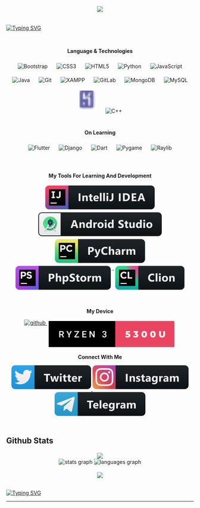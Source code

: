 
<div align="center">
<img src="https://raw.githubusercontent.com/vaibhavvikas/vaibhavvikas/main/src/header_.png" />
</div>  
<br>

[![Typing SVG](https://readme-typing-svg.herokuapp.com?font=Bungee&size=22&duration=3500&pause=500&color=F7F7F7&vCenter=true&multiline=true&width=450&height=125&lines=Hi+My+Name+Is+Ababil+;I'm+16+Yo;I+live+in+Indonesia;I+Noob+In+FrontEnd+)](https://git.io/typing-svg)

<br>
<p align="center">
<strong>Language & Technologies</strong  
</p>
<div align="center">  
<img style="margin: 10px" src="https://profilinator.rishav.dev/skills-assets/bootstrap-plain.svg" alt="Bootstrap" height="50" />  
<img style="margin: 10px" src="https://profilinator.rishav.dev/skills-assets/css3-original-wordmark.svg" alt="CSS3" height="50" />  
<img style="margin: 10px" src="https://profilinator.rishav.dev/skills-assets/html5-original-wordmark.svg" alt="HTML5" height="50" />  
<img style="margin: 10px" src="https://profilinator.rishav.dev/skills-assets/python-original.svg" alt="Python" height="50" />
<img style="margin: 10px" src="https://profilinator.rishav.dev/skills-assets/javascript-original.svg" alt="JavaScript" height="50" />
<img style="margin: 10px" src="https://profilinator.rishav.dev/skills-assets/java-original-wordmark.svg" alt="Java" height="50" />  
<img style="margin: 10px" src="https://profilinator.rishav.dev/skills-assets/git-scm-icon.svg" alt="Git" height="50" />  
<img style="margin: 10px" src="https://profilinator.rishav.dev/skills-assets/xampp.png" alt="XAMPP" height="50" />  
<img style="margin: 10px" src="https://profilinator.rishav.dev/skills-assets/gitlab.svg" alt="GitLab" height="50" />  
<img style="margin: 10px" src="https://profilinator.rishav.dev/skills-assets/mongodb-original-wordmark.svg" alt="MongoDB" height="50" />  
<img style="margin: 10px" src="https://profilinator.rishav.dev/skills-assets/mysql-original-wordmark.svg" alt="MySQL" height="50" /> 
<img style="margin: 10px" src="https://github.com/birdfromhell/birdfromhell/blob/main/Assets/VLHerokuIcon.svg" alt="heroku" height="50"/>
<img style="margin: 10px" src="https://upload.wikimedia.org/wikipedia/commons/1/18/ISO_C%2B%2B_Logo.svg" alt="C++" height="50"/>
</div>  

<br>
  
<p align="center">
  <strong>On Learning</strong>
  </p>
<div align="center">  
<img style="margin: 10px" src="https://profilinator.rishav.dev/skills-assets/flutterio-icon.svg" alt="Flutter" height="50" />     
<img style="margin: 10px" src="https://profilinator.rishav.dev/skills-assets/django-original.svg" alt="Django" height="50" />    
<img style="margin: 10px" src="https://profilinator.rishav.dev/skills-assets/dartlang-icon.svg" alt="Dart" height="50" />  
<img style="margin: 10px" src="https://upload.wikimedia.org/wikipedia/commons/b/be/Pygame_logo.svg" alt="Pygame" height="50" />
<img style="margin: 10px" src="https://upload.wikimedia.org/wikipedia/commons/f/f4/Raylib_logo.png" alt="Raylib" height="50" />
</div>  
<br>
 <br>
 <p align="center">
 <strong>My Tools For Learning And Development</strong>
 </p>
<p align="center">
  <a href="https://Jetbrains.net/">
    <img src="https://github.com/MikeCodesDotNET/ColoredBadges/raw/master/svg/dev/tools/jetbrains_intellij.svg" alt="Avalonia" style="vertical-align:top; margin:4px">
  </a>
    <a href="https://Jetbrains.net/">
    <img src="https://github.com/MikeCodesDotNET/ColoredBadges/blob/master/svg/dev/tools/android_studio_colour.svg" alt="Avalonia" style="vertical-align:top;margin:4px">
  </a>
    <a href="https://Jetbrains.net/">
    <img src="https://github.com/MikeCodesDotNET/ColoredBadges/blob/master/svg/dev/tools/jetbrains_pycharm.svg" alt="Avalonia" style="vertical-align:top; margin:4px">
  </a>
    <a href="https://Jetbrains.net/">
    <img src="https://github.com/MikeCodesDotNET/ColoredBadges/blob/master/svg/dev/tools/jetbrains_phpstorm.svg" alt="Avalonia" style="vertical-align:top; margin:4px">
  </a>
  <a href="https://Jetbrains.net/">
    <img src="https://github.com/MikeCodesDotNET/ColoredBadges/blob/master/svg/dev/tools/jetbrains_clion.svg" alt="Avalonia" style="vertical-align:top; margin:4px">
  </a>

</p>

<br>

<p align="center">
<strong>My Device</strong>
</p>

<p align="center">
<a href="https://github.com/birdfromhell" target="_blank">
<img src=https://img.shields.io/badge/acer%20Aspire%205-83B81A?style=for-the-badge&logo=acer&logoColor=white alt=github style="margin-bottom: 5px;" />
</a>
<a href="https://Jetbrains.net">
    <img src="https://github.com/birdfromhell/birdfromhell/blob/main/Assets/ryzen-3-5300u.svg" alt="ryzen" style="vertical-align:top; margin:4px">
  </a>
</p>

<p align="center">
  <strong>Connect With Me</strong>
  </p> 
<div align="center">
<a href="https://twitter.com/BIRDfromHELL_" target="_blank">
<img src=https://github.com/MikeCodesDotNET/ColoredBadges/blob/master/svg/social/twitter.svg alt=twitter style="margin-bottom: 5px;" />
</a>
<a href="https://www.instagram.com/msx.env/" target="_blank">
<img src=https://github.com/MikeCodesDotNET/ColoredBadges/blob/master/svg/social/instagram.svg alt=instagram style="margin-bottom: 5px;" />
</a>
<a href="https://t.me/BIRD_from_HELL" target="_blank">
<img src=https://github.com/MikeCodesDotNET/ColoredBadges/blob/master/svg/social/telegram.svg alt=youtube style="margin-bottom: 5px;" />
</a>
</div>  
  

<br/>  


## Github Stats 

<div align="center"><img src="https://github-readme-stats.vercel.app/api/top-langs/?username=birdfromhell&langs_count=8" align="center" /></div>  
  <div align="center">
  <img src="https://github-readme-stats.vercel.app/api?hide_title=false&hide_rank=false&show_icons=true&include_all_commits=true&count_private=true&disable_animations=false&theme=dracula&locale=en&hide_border=false&username=birdfromhell" height="150" alt="stats graph"  />
  <img src="https://github-readme-stats.vercel.app/api/top-langs/?username=birdfromhell&langs_count=8" height="150" alt="languages graph"  />
</div>
  

<br/>  

<div align="center">
<img src="https://komarev.com/ghpvc/?username=rishavanand&&style=flat-square" align="center" />
</div>  

<br />

[![Typing SVG](https://readme-typing-svg.herokuapp.com?font=Bungee&size=22&duration=3500&pause=10000&color=F7F7F7&vCenter=true&multiline=true&width=450&lines=Thanks+For+Visiting+My+Github)](https://git.io/typing-svg)

----

